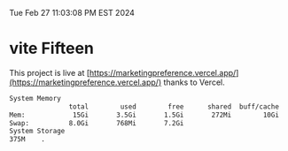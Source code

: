 Tue Feb 27 11:03:08 PM EST 2024

# vite Fifteen


This project is live at [https://marketingpreference.vercel.app/](https://marketingpreference.vercel.app/) thanks to Vercel.

```bash
System Memory
               total        used        free      shared  buff/cache   available
Mem:            15Gi       3.5Gi       1.5Gi       272Mi        10Gi        11Gi
Swap:          8.0Gi       768Mi       7.2Gi
System Storage
375M	.
```
```bash
